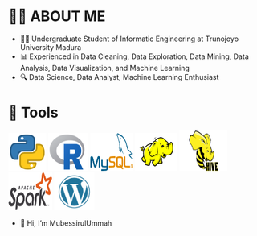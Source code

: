# 👨‍💻 ABOUT ME
- 👨‍🎓 Undergraduate Student of Informatic Engineering at Trunojoyo University Madura
- 📊 Experienced in Data Cleaning, Data Exploration, Data Mining, Data Analysis, Data Visualization, and Machine Learning
- 🔍 Data Science, Data Analyst, Machine Learning Enthusiast

# 🔧 Tools
<div style="display:flex;">
    <div>
        <img src="https://github.com/Selayanti/Selayanti/blob/main/logo%20program/python.png?raw=true"  width="75" height="75">
        <img src="https://github.com/Selayanti/Selayanti/blob/main/logo%20program/R.png?raw=true"  width="80" height="75">
        <img src="https://github.com/Selayanti/Selayanti/blob/main/logo%20program/SQL.png?raw=true" width="85" height="75">
        <img src="https://github.com/Selayanti/Selayanti/blob/main/logo%20program/hadoop1.png?raw=true"  width="85" height="75">
        <img src="https://github.com/Selayanti/Selayanti/blob/main/logo%20program/hive.png?raw=true"  width="95" height="80">
        <img src="https://github.com/Selayanti/Selayanti/blob/main/logo%20program/spark.png?raw=true"  width="87" height="75">
        <img src="https://github.com/Selayanti/Selayanti/blob/main/logo%20program/wordpress.png?raw=true"  width="80" height="75">
    </div>
</div>


<!---
Selayanti/Selayanti is a ✨ special ✨ repository because its `README.md` (this file) appears on your GitHub profile.
You can click the Preview link to take a look at your changes.
--->

- 👋 Hi, I’m MubessirulUmmah

<!---
210411100140-MubessirulUmmah/210411100140-MubessirulUmmah is a ✨ special ✨ repository because its `README.md` (this file) appears on your GitHub profile.
You can click the Preview link to take a look at your changes.
--->
